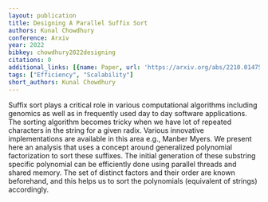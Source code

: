 ```yaml
---
layout: publication
title: Designing A Parallel Suffix Sort
authors: Kunal Chowdhury
conference: Arxiv
year: 2022
bibkey: chowdhury2022designing
citations: 0
additional_links: [{name: Paper, url: 'https://arxiv.org/abs/2210.01475'}]
tags: ["Efficiency", "Scalability"]
short_authors: Kunal Chowdhury
---
```

Suffix sort plays a critical role in various computational algorithms
including genomics as well as in frequently used day to day software
applications. The sorting algorithm becomes tricky when we have lot of repeated
characters in the string for a given radix. Various innovative implementations
are available in this area e.g., Manber Myers. We present here an analysis that
uses a concept around generalized polynomial factorization to sort these
suffixes. The initial generation of these substring specific polynomial can be
efficiently done using parallel threads and shared memory. The set of distinct
factors and their order are known beforehand, and this helps us to sort the
polynomials (equivalent of strings) accordingly.
